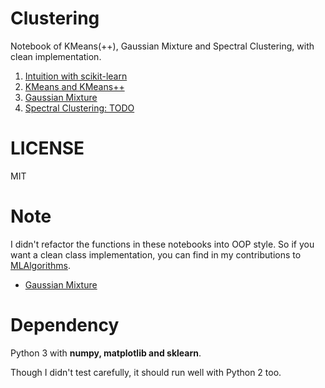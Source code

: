 # Clustering
Notebook of KMeans(++), Gaussian Mixture and Spectral Clustering, with clean implementation.  

1. [Intuition with scikit-learn](0_scikit-learn_KMeans_GMM_and_Spectral_Clustering.ipynb)
2. [KMeans and KMeans++](1_KMeans_and_KMeans++.ipynb)
3. [Gaussian Mixture](2_Gaussian_Mixture_and_EM.ipynb)
4. [Spectral Clustering: TODO](3_Spectral_Clustering.ipynb)

# LICENSE
MIT

# Note
I didn't refactor the functions in these notebooks into OOP style. So if you want a clean class implementation, you can find in my contributions to [MLAlgorithms](https://github.com/rushter/MLAlgorithms/).
* [Gaussian Mixture](https://github.com/rushter/MLAlgorithms/blob/master/mla/gaussian_mixture.py)

# Dependency
Python 3 with **numpy, matplotlib and sklearn**.

Though I didn't test carefully, it should run well with Python 2 too.
